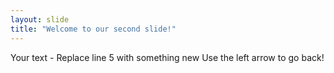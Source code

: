 ```yaml
---
layout: slide
title: "Welcome to our second slide!"
---
```

Your text - Replace line 5 with something new
Use the left arrow to go back!
